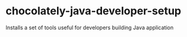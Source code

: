 # chocolately-java-developer-setup
Installs a set of tools useful for developers building Java application

